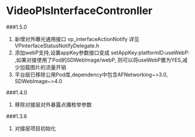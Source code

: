 # VideoPlsInterfaceContronller
###1.5.0
1. 新增对外曝光通用接口 vp_interfaceActionNotify 详见 VPinterfaceStatusNotifyDelegate.h
2. 添加webP支持,设置appKey参数接口变成 setAppKey:platformID:useWebP: ,如果对接使用了Pod的SDWebImage/webP, 则可以将useWebP置为YES,减少加载图片的流量开销
3. 平台层已移除公用Pod库,dependency中包含AFNetworking~>3.0, SDWebImage~>4.0


###1.4.0
1. 移除对接层对外暴露点播枚举参数


###1.3.6
1. 对接层项目初始化
